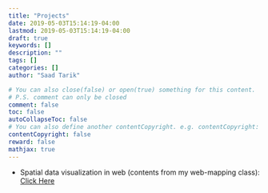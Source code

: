 ```yaml
---
title: "Projects"
date: 2019-05-03T15:14:19-04:00
lastmod: 2019-05-03T15:14:19-04:00
draft: true
keywords: []
description: ""
tags: []
categories: []
author: "Saad Tarik"

# You can also close(false) or open(true) something for this content.
# P.S. comment can only be closed
comment: false
toc: false
autoCollapseToc: false
# You can also define another contentCopyright. e.g. contentCopyright: "This is another copyright."
contentCopyright: false
reward: false
mathjax: true
---
```


- Spatial data visualization in web (contents from my web-mapping class): [Click Here](https://saadtarik.github.io/LA558/CourseGallery_Selected.html)
